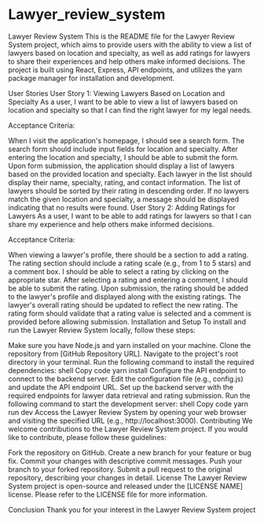 # Lawyer_review_system

Lawyer Review System
This is the README file for the Lawyer Review System project, which aims to provide users with the ability to view a list of lawyers based on location and specialty, as well as add ratings for lawyers to share their experiences and help others make informed decisions. The project is built using React, Express, API endpoints, and utilizes the yarn package manager for installation and development.

User Stories
User Story 1: Viewing Lawyers Based on Location and Specialty
As a user, I want to be able to view a list of lawyers based on location and specialty so that I can find the right lawyer for my legal needs.

Acceptance Criteria:

When I visit the application's homepage, I should see a search form.
The search form should include input fields for location and specialty.
After entering the location and specialty, I should be able to submit the form.
Upon form submission, the application should display a list of lawyers based on the provided location and specialty.
Each lawyer in the list should display their name, specialty, rating, and contact information.
The list of lawyers should be sorted by their rating in descending order.
If no lawyers match the given location and specialty, a message should be displayed indicating that no results were found.
User Story 2: Adding Ratings for Lawyers
As a user, I want to be able to add ratings for lawyers so that I can share my experience and help others make informed decisions.

Acceptance Criteria:

When viewing a lawyer's profile, there should be a section to add a rating.
The rating section should include a rating scale (e.g., from 1 to 5 stars) and a comment box.
I should be able to select a rating by clicking on the appropriate star.
After selecting a rating and entering a comment, I should be able to submit the rating.
Upon submission, the rating should be added to the lawyer's profile and displayed along with the existing ratings.
The lawyer's overall rating should be updated to reflect the new rating.
The rating form should validate that a rating value is selected and a comment is provided before allowing submission.
Installation and Setup
To install and run the Lawyer Review System locally, follow these steps:

Make sure you have Node.js and yarn installed on your machine.
Clone the repository from [GitHub Repository URL].
Navigate to the project's root directory in your terminal.
Run the following command to install the required dependencies:
shell
Copy code
yarn install
Configure the API endpoint to connect to the backend server. Edit the configuration file (e.g., config.js) and update the API endpoint URL.
Set up the backend server with the required endpoints for lawyer data retrieval and rating submission.
Run the following command to start the development server:
shell
Copy code
yarn run dev
Access the Lawyer Review System by opening your web browser and visiting the specified URL (e.g., http://localhost:3000).
Contributing
We welcome contributions to the Lawyer Review System project. If you would like to contribute, please follow these guidelines:

Fork the repository on GitHub.
Create a new branch for your feature or bug fix.
Commit your changes with descriptive commit messages.
Push your branch to your forked repository.
Submit a pull request to the original repository, describing your changes in detail.
License
The Lawyer Review System project is open-source and released under the [LICENSE NAME] license. Please refer to the LICENSE file for more information.

Conclusion
Thank you for your interest in the Lawyer Review System project
